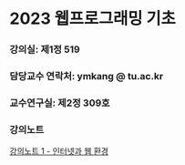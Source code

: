 # 2023 웹프로그래밍 기초


### 강의실: 제1정 519

### 담당교수 연락처: ymkang @ tu.ac.kr

### 교수연구실: 제2정 309호

### 강의노트

[강의노트 1 - 인터넷과 웹 환경](https://github.com/dknife/2023Web/blob/main/LectureNotes/%EC%9B%B9%20%ED%94%84%EB%A1%9C%EA%B7%B8%EB%9E%98%EB%B0%8D%20%EA%B0%95%EC%9D%98%EB%85%B8%ED%8A%B8%201.pdf)







